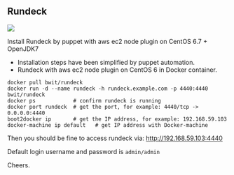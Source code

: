 ## Rundeck

[![](https://badge.imagelayers.io/bwit/rundeck:latest.svg)](https://imagelayers.io/?images=bwit/rundeck:latest 'Get your own badge on imagelayers.io')

Install Rundeck by puppet with aws ec2 node plugin on CentOS 6.7 + OpenJDK7

- Installation steps have been simplified by puppet automation.
- Rundeck with aws ec2 node plugin on CentOS 6 in Docker container.

```
docker pull bwit/rundeck
docker run -d --name rundeck -h rundeck.example.com -p 4440:4440 bwit/rundeck
docker ps            # confirm rundeck is running
docker port rundeck  # get the port, for example: 4440/tcp -> 0.0.0.0:4440
boot2docker ip       # get the IP address, for example: 192.168.59.103
docker-machine ip default   # get IP address with Docker-machine
```

Then you should be fine to access rundeck via:  http://192.168.59.103:4440  

Default login username and password is `admin/admin`

Cheers.
